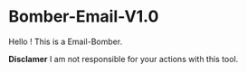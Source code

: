 # Bomber-Email-V1.0
Hello !
This is a Email-Bomber.


**Disclamer**
I am not responsible for your actions with this tool.

